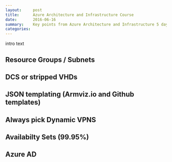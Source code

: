 ```yaml
---
layout:     post
title:      Azure Architecture and Infrastructure Course
date:       2016-06-16
summary:    Key points from Azure Architecture and Infrastructure 5 day bootcamp - which serves as prep for the MS Exam ().
categories: 
---
```


intro text

## Resource Groups / Subnets

## DCS or stripped VHDs

## JSON templating (Armviz.io and Github templates)

## Always pick Dynamic VPNS 

## Availabilty Sets (99.95%)

## Azure AD


